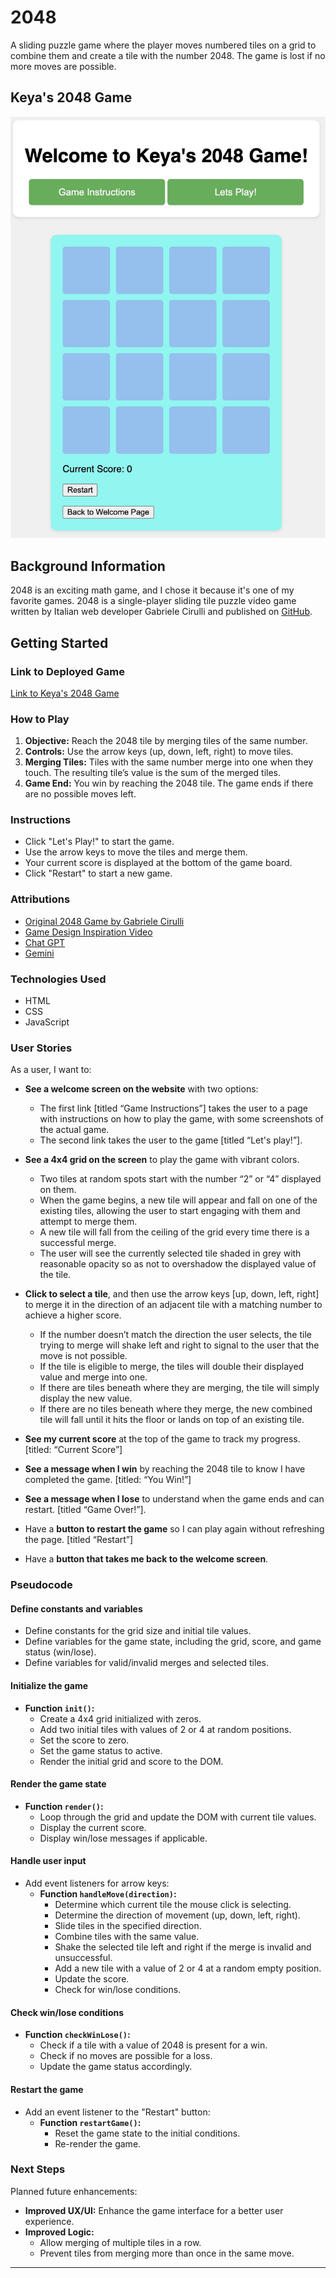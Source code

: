 # 2048

A sliding puzzle game where the player moves numbered tiles on a grid to combine them and create a tile with the number 2048. The game is lost if no more moves are possible.

## Keya's 2048 Game

![Welcome Screen](https://raw.githubusercontent.com/keya-moradi/2048/main/.vscode/Images/welcome_screen.png
)

## Background Information

2048 is an exciting math game, and I chose it because it's one of my favorite games. 2048 is a single-player sliding tile puzzle video game written by Italian web developer Gabriele Cirulli and published on [GitHub](https://github.com/gabrielecirulli/2048).

## Getting Started

### Link to Deployed Game

[Link to Keya's 2048 Game](https://keya-moradi.github.io/2048/)

### How to Play

1. **Objective:** Reach the 2048 tile by merging tiles of the same number.
2. **Controls:** Use the arrow keys (up, down, left, right) to move tiles.
3. **Merging Tiles:** Tiles with the same number merge into one when they touch. The resulting tile’s value is the sum of the merged tiles.
4. **Game End:** You win by reaching the 2048 tile. The game ends if there are no possible moves left.

### Instructions

- Click "Let's Play!" to start the game.
- Use the arrow keys to move the tiles and merge them.
- Your current score is displayed at the bottom of the game board.
- Click "Restart" to start a new game.

### Attributions

- [Original 2048 Game by Gabriele Cirulli](https://github.com/gabrielecirulli/2048)
- [Game Design Inspiration Video](https://www.youtube.com/watch?v=wOVEe9eawXc)
- [Chat GPT](https://chatgpt.com/)
- [Gemini](https://gemini.google.com/app)

### Technologies Used

- HTML
- CSS
- JavaScript

### User Stories

As a user, I want to:

- **See a welcome screen on the website** with two options:
  - The first link [titled “Game Instructions”] takes the user to a page with instructions on how to play the game, with some screenshots of the actual game.
  - The second link takes the user to the game [titled “Let's play!”].

- **See a 4x4 grid on the screen** to play the game with vibrant colors.
  - Two tiles at random spots start with the number “2” or “4” displayed on them.
  - When the game begins, a new tile will appear and fall on one of the existing tiles, allowing the user to start engaging with them and attempt to merge them.
  - A new tile will fall from the ceiling of the grid every time there is a successful merge.
  - The user will see the currently selected tile shaded in grey with reasonable opacity so as not to overshadow the displayed value of the tile.

- **Click to select a tile**, and then use the arrow keys [up, down, left, right] to merge it in the direction of an adjacent tile with a matching number to achieve a higher score.
  - If the number doesn’t match the direction the user selects, the tile trying to merge will shake left and right to signal to the user that the move is not possible.
  - If the tile is eligible to merge, the tiles will double their displayed value and merge into one.
  - If there are tiles beneath where they are merging, the tile will simply display the new value.
  - If there are no tiles beneath where they merge, the new combined tile will fall until it hits the floor or lands on top of an existing tile.

- **See my current score** at the top of the game to track my progress. [titled: “Current Score”]

- **See a message when I win** by reaching the 2048 tile to know I have completed the game. [titled: “You Win!”]

- **See a message when I lose** to understand when the game ends and can restart. [titled “Game Over!”].

- Have a **button to restart the game** so I can play again without refreshing the page. [titled “Restart”]

- Have a **button that takes me back to the welcome screen**.

### Pseudocode

#### Define constants and variables

- Define constants for the grid size and initial tile values.
- Define variables for the game state, including the grid, score, and game status (win/lose).
- Define variables for valid/invalid merges and selected tiles.

#### Initialize the game

- **Function `init()`:**
  - Create a 4x4 grid initialized with zeros.
  - Add two initial tiles with values of 2 or 4 at random positions.
  - Set the score to zero.
  - Set the game status to active.
  - Render the initial grid and score to the DOM.

#### Render the game state

- **Function `render()`:**
  - Loop through the grid and update the DOM with current tile values.
  - Display the current score.
  - Display win/lose messages if applicable.

#### Handle user input

- Add event listeners for arrow keys:
  - **Function `handleMove(direction)`:**
    - Determine which current tile the mouse click is selecting.
    - Determine the direction of movement (up, down, left, right).
    - Slide tiles in the specified direction.
    - Combine tiles with the same value.
    - Shake the selected tile left and right if the merge is invalid and unsuccessful.
    - Add a new tile with a value of 2 or 4 at a random empty position.
    - Update the score.
    - Check for win/lose conditions.

#### Check win/lose conditions

- **Function `checkWinLose()`:**
  - Check if a tile with a value of 2048 is present for a win.
  - Check if no moves are possible for a loss.
  - Update the game status accordingly.

#### Restart the game

- Add an event listener to the "Restart" button:
  - **Function `restartGame()`:**
    - Reset the game state to the initial conditions.
    - Re-render the game.

### Next Steps

Planned future enhancements:

- **Improved UX/UI:** Enhance the game interface for a better user experience.
- **Improved Logic:**
  - Allow merging of multiple tiles in a row.
  - Prevent tiles from merging more than once in the same move.

---
